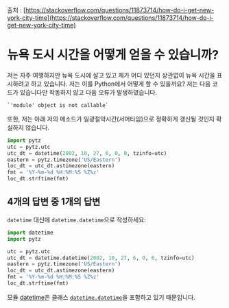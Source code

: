 출처 : [https://stackoverflow.com/questions/11873714/how-do-i-get-new-york-city-time](https://stackoverflow.com/questions/11873714/how-do-i-get-new-york-city-time)

# 뉴욕 도시 시간을 어떻게 얻을 수 있습니까?

저는 자주 여행하지만 뉴욕 도시에 살고 있고 제가 어디 있던지 상관없이 뉴욕 시간을 표시하려고 하고 있습니다. 저는 이를 Python에서 어떻게 할 수 있을까요? 저는 다음 코드가 있습니다만 작동하지 않고 다음 오류가 발생하였습니다.

```shell
`'module' object is not callable` 
```

또한, 저는 아래 저의 메소드가 일광절약시간(서머타임)으로 정확하게 갱신될 것인지 확실하지 않습니다.

```python
import pytz
utc = pytz.utc
utc_dt = datetime(2002, 10, 27, 6, 0, 0, tzinfo=utc)
eastern = pytz.timezone('US/Eastern')
loc_dt = utc_dt.astimezone(eastern)
fmt = '%Y-%m-%d %H:%M:%S %Z%z'
loc_dt.strftime(fmt)
```

## 4개의 답변 중 1개의 답변

`datetime` 대신에 `datetime.datetime`으로 작성하세요:

```python
import datetime
import pytz

utc = pytz.utc
utc_dt = datetime.datetime(2002, 10, 27, 6, 0, 0, tzinfo=utc)
eastern = pytz.timezone('US/Eastern')
loc_dt = utc_dt.astimezone(eastern)
fmt = '%Y-%m-%d %H:%M:%S %Z%z'
loc_dt.strftime(fmt)
```

모듈 [datetime](https://docs.python.org/3/library/datetime.html)은 클래스 [`datetime.datetime`](https://docs.python.org/3/library/datetime.html#datetime.datetime)을 포함하고 있기 때문입니다.
